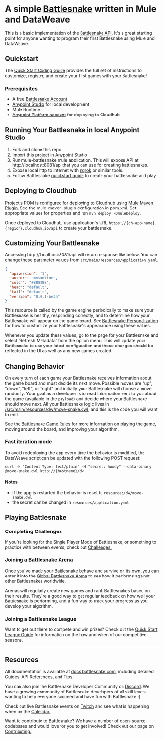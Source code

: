 # A simple [Battlesnake](http://play.battlesnake.com) written in Mule and DataWeave

This is a basic implementation of the [Battlesnake API](https://docs.battlesnake.com/snake-api). It's a great starting point for anyone wanting to program their first Battlesnake using Mule and DataWeave.

## Quickstart

The [Quick Start Coding Guide](https://docs.battlesnake.com/guides/getting-started) provides the full set of instructions to customize, register, and create your first games with your Battlesnake! 


### Prerequisites

* A free [Battlesnake Account](https://play.battlesnake.com/?utm_source=github&utm_medium=readme&utm_campaign=mule_battlesnake&utm_content=homepage)
* [Anypoint Studio](https://www.mulesoft.com/lp/dl/studio) for local development
* Mule Runtime
* [Anypoint Platform account](https://anypoint.mulesoft.com/) for deploying to Cloudhub


## Running Your Battlesnake in local Anypoint Studio

1. Fork and clone this repo
2. Import this project in Anypoint Studio
3. Run mule-battlesnake mule application. This will expose API at http://localhost:8081/api that you can use for creating battlesnakes.
4. Expose local http to internet with [ngrok](https://ngrok.com/) or similar tools.
5. Follow Battlesnake [quickstart quide](https://docs.battlesnake.com/guides/getting-started#step-4-create-your-battlesnake) to create your battlesnake and play

## Deploying to Cloudhub

Project's POM is configured for deploying to Cloudhub using [Mule Maven Plugin](https://docs.mulesoft.com/mule-runtime/4.4/deploy-to-cloudhub#configure-the-cloudhub-deployment-strategy). See the mule-maven-plugin configuration in pom.xml. Set appropriate values for properties and run `mvn deploy -DmuleDeploy`.

Once deployed to Cloudhub, use application's URL `https://{ch-app-name}.{region}.cloudhub.io/api` to create your battlesnake.
 
## Customizing Your Battlesnake

Accessing http://localhost:8081/api will return response like below. You can change these parameter values from `src/main/resources/application.yaml`. 

```json
{
  "apiversion": "1",
  "author": "mmsonline",
  "color": "#888888",
  "head": "default",
  "tail": "default",
  "version": "0.0.1-beta"
}
```
This resource is called by the game engine periodically to make sure your Battlesnake is healthy, responding correctly, and to determine how your Battlesnake will appear on the game board. See [Battlesnake Personalization](https://docs.battlesnake.com/references/personalization) for how to customize your Battlesnake's appearance using these values.

Whenever you update these values, go to the page for your Battlesnake and select 'Refresh Metadata' from the option menu. This will update your Battlesnake to use your latest configuration and those changes should be reflected in the UI as well as any new games created.

## Changing Behavior

On every turn of each game your Battlesnake receives information about the game board and must decide its next move. Possible moves are "up", "down", "left", or "right" and initially your Battlesnake will choose a move randomly. Your goal as a developer is to read information sent to you about the game (available in the `payload`) and decide where your Battlesnake should move next. All your Battlesnake logic lives in [/src/main/resources/dw/move-snake.dwl](./src/main/resources/dw/move-snake.dwl), and this is the code you will want to edit.

See the [Battlesnake Game Rules](https://docs.battlesnake.com/references/rules) for more information on playing the game, moving around the board, and improving your algorithm.

### Fast iteration mode

To avoid redeploying the app every time the behavior is modified, the DataWeave script can be updated with the following POST request:

```
curl -H "Content-Type: text/plain" -H "secret: howdy" --data-binary @move-snake.dwl http://{hostname}/dw
```

#### Notes
 - if the app is restarted the behavior is reset to `resources/dw/move-snake.dwl`
 - the secret can be changed in `resources/application.yaml`

## Playing Battlesnake

### Completing Challenges

If you're looking for the Single Player Mode of Battlesnake, or something to practice with between events, check out [Challenges.](https://docs.battlesnake.com/guides/quick-start-challenges-guide)

### Joining a Battlesnake Arena

Once you've made your Battlesnake behave and survive on its own, you can enter it into the [Global Battlesnake Arena](https://play.battlesnake.com/arena/global) to see how it performs against other Battlesnakes worldwide.

Arenas will regularly create new games and rank Battlesnakes based on their results. They're a good way to get regular feedback on how well your Battlesnake is performing, and a fun way to track your progress as you develop your algorithm.

### Joining a Battlesnake League

Want to get out there to compete and win prizes? Check out the [Quick Start League Guide](https://docs.battlesnake.com/guides/quick-start-league-guide) for information on the how and when of our competitive seasons.

---

## Resources

All documentation is available at [docs.battlesnake.com](https://docs.battlesnake.com), including detailed Guides, API References, and Tips.

You can also join the Battlesnake Developer Community on [Discord](https://play.battlesnake.com/discord?utm_source=github&utm_medium=readme&utm_campaign=python_starter&utm_content=discord). We have a growing community of Battlesnake developers of all skill levels wanting to help everyone succeed and have fun with Battlesnake :)

Check out live Battlesnake events on [Twitch](https://www.twitch.tv/battlesnakeofficial) and see what is happening when on the [Calendar.](https://play.battlesnake.com/calendar?utm_source=github&utm_medium=readme&utm_campaign=python_starter&utm_content=calendar)

Want to contribute to Battlesnake? We have a number of open-source codebases and would love for you to get involved! Check out our page on [Contributing.](https://docs.battlesnake.com/guides/contributing)


